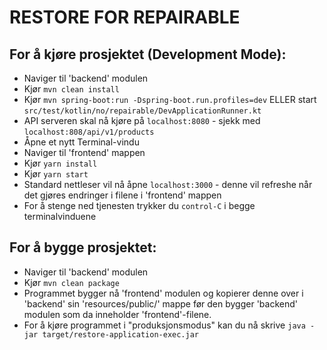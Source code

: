 # RESTORE FOR REPAIRABLE

## For å kjøre prosjektet (Development Mode):
* Naviger til 'backend' modulen
* Kjør `mvn clean install`
* Kjør `mvn spring-boot:run -Dspring-boot.run.profiles=dev` ELLER start `src/test/kotlin/no/repairable/DevApplicationRunner.kt`
* API serveren skal nå kjøre på `localhost:8080` - sjekk med `localhost:808/api/v1/products`
* Åpne et nytt Terminal-vindu
* Naviger til 'frontend' mappen
* Kjør `yarn install`
* Kjør `yarn start`
* Standard nettleser vil nå åpne `localhost:3000` - denne vil refreshe når det gjøres endringer i filene i 'frontend' mappen
* For å stenge ned tjenesten trykker du `control-C` i begge terminalvinduene

## For å bygge prosjektet:
* Naviger til 'backend' modulen
* Kjør `mvn clean package`
* Programmet bygger nå 'frontend' modulen og kopierer denne over i 'backend' sin 'resources/public/' mappe før den bygger 'backend' modulen som da inneholder 'frontend'-filene.
* For å kjøre programmet i "produksjonsmodus" kan du nå skrive `java -jar target/restore-application-exec.jar`
